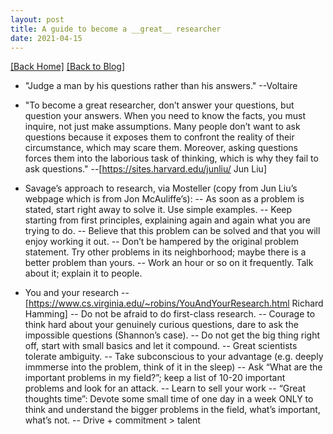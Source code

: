 ```yaml
---
layout: post 
title: A guide to become a __great__ researcher   
date: 2021-04-15
---  
```

[[Back Home]](/)  [[Back to Blog]](/blogs/post) 

- "Judge a man by his questions rather than his answers." --Voltaire    

- "To become a great researcher, don’t answer your questions, but question your answers. 
When you need to know the facts, you must inquire, not just make assumptions. 
Many people don’t want to ask questions because it exposes them to confront the reality of their circumstance, which may scare them. 
Moreover, asking questions forces them into the laborious task of thinking, which is why they fail to ask questions." --[https://sites.harvard.edu/junliu/ Jun Liu]

- Savage’s approach to research, via Mosteller (copy from Jun Liu’s webpage which is from Jon McAuliffe’s):
    -- As soon as a problem is stated, start right away to solve it. Use simple examples.
    -- Keep starting from first principles, explaining again and again what you are trying to do.
    -- Believe that this problem can be solved and that you will enjoy working it out.
    -- Don’t be hampered by the original problem statement. Try other problems in its neighborhood; maybe there is a better problem than yours.
    -- Work an hour or so on it frequently. Talk about it; explain it to people.


- You and your research -- [https://www.cs.virginia.edu/~robins/YouAndYourResearch.html Richard Hamming]
    -- Do not be afraid to do first-class research.
    -- Courage to think hard about your genuinely curious questions, dare to ask the impossible questions (Shannon’s case).
    -- Do not get the big thing right off, start with small basics and let it compound.
    -- Great scientists tolerate ambiguity.
    -- Take subconscious to your advantage (e.g. deeply immmerse into the problem, think of it in the sleep)
    -- Ask “What are the important problems in my field?”; keep a list of 10-20 important problems and look for an attack. 
    -- Learn to sell your work
    -- “Great thoughts time”: Devote some small time of one day in a week ONLY to think and understand the bigger problems in the field, what’s important, what’s not.
    -- Drive + commitment > talent